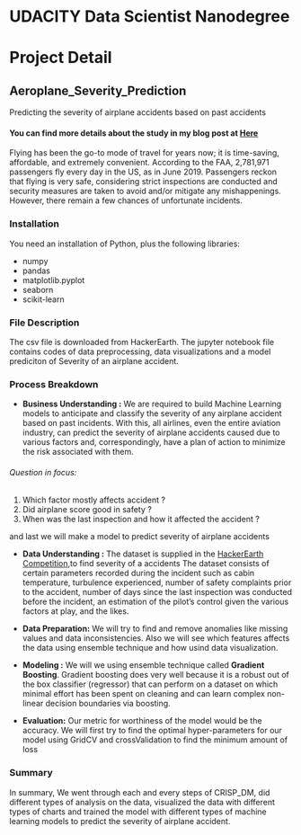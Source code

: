 # UDACITY Data Scientist Nanodegree

# Project Detail
## Aeroplane_Severity_Prediction
Predicting the severity of airplane accidents based on past accidents
#### You can find more details about the study in my blog post at [Here](https://hr8077677.medium.com/the-severity-of-airplane-accidents-305136e495b8)
Flying has been the go-to mode of travel for years now; it is time-saving, affordable, and extremely convenient. According to the FAA, 2,781,971 passengers fly every day in the US, as in June 2019. Passengers reckon that flying is very safe, considering strict inspections are conducted and security measures are taken to avoid and/or mitigate any mishappenings. However, there remain a few chances of unfortunate incidents.

### Installation
You need an installation of Python, plus the following libraries:
- numpy
- pandas
- matplotlib.pyplot
- seaborn
- scikit-learn

### File Description
The csv file is downloaded from HackerEarth. The jupyter notebook file contains codes of data preprocessing, data visualizations and a model prediciton of Severity of an airplane accident.

### Process Breakdown
- **Business Understanding :**  We are required to build Machine Learning models to anticipate and classify the severity of any airplane accident based on past incidents. With this, all airlines, even the entire aviation industry, can predict the severity of airplane accidents caused due to various factors and, correspondingly, have a plan of action to minimize the risk associated with them.

 ###### Question in focus:
1. Which factor mostly affects accident ?
2. Did airplane score good in safety ?
3. When was the last inspection and how it affected the accident ?

and last we will make a model to predict severity of airplane accidents

- **Data Understanding :** The dataset is supplied in the [HackerEarth Competition](https://www.hackerearth.com/challenges/competitive/airplane-accident-severity-hackerearth-machine-learning-),to find severity of a accidents
The dataset consists of certain parameters recorded during the incident⁠ such as cabin temperature, turbulence experienced, number of safety complaints prior to the accident, number of days since the last inspection was conducted before the incident, an estimation of the pilot’s control given the various factors at play, and the likes. 

- **Data Preparation:** We will try to find and remove anomalies like missing values and data inconsistencies. Also we will see which features affects the data using ensemble technique and how usind data visualization.
- **Modeling :** We will we using ensemble technique called **Gradient Boosting**. Gradient boosting does very well because it is a robust out of the box classifier (regressor) that can perform on a dataset on which minimal effort has been spent on cleaning and can learn complex non-linear decision boundaries via boosting.
- **Evaluation:**  Our metric for worthiness of the model would be the accuracy. We will first try to find the optimal hyper-parameters for our model using GridCV and crossValidation to find the minimum amount of loss

### Summary
In summary, We went through each and every steps of CRISP_DM, did different types of analysis on the data, visualized the data with different types of charts and trained the model with different types of machine learning models to predict the severity of airplane accident.
